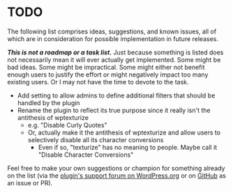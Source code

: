 # TODO

The following list comprises ideas, suggestions, and known issues, all of which are in consideration for possible implementation in future releases.

***This is not a roadmap or a task list.*** Just because something is listed does not necessarily mean it will ever actually get implemented. Some might be bad ideas. Some might be impractical. Some might either not benefit enough users to justify the effort or might negatively impact too many existing users. Or I may not have the time to devote to the task.

* Add setting to allow admins to define additional filters that should be handled by the plugin
* Rename the plugin to reflect its true purpose since it really isn't the antithesis of wptexturize
  * e.g. "Disable Curly Quotes"
  * Or, actually make it the antithesis of wptexturize and allow users to selectively disable all its character conversions
    * Even if so, "texturize" has no meaning to people. Maybe call it "Disable Character Conversions"

Feel free to make your own suggestions or champion for something already on the list (via the [plugin's support forum on WordPress.org](https://wordpress.org/support/plugin/wpuntexturize/) or on [GitHub](https://github.com/coffee2code/wpuntexturize/) as an issue or PR).
